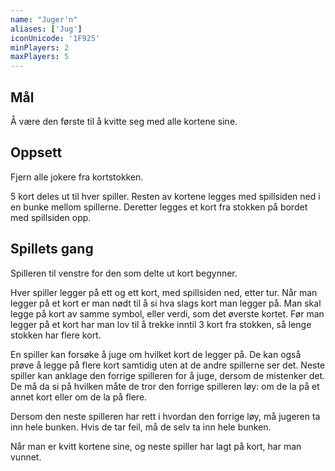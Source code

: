 ```yaml
---
name: "Juger'n"
aliases: ['Jug']
iconUnicode: '1F925'
minPlayers: 2
maxPlayers: 5
---
```

## Mål

Å være den første til å kvitte seg med alle kortene sine.

## Oppsett

Fjern alle jokere fra kortstokken.

5 kort deles ut til hver spiller. Resten av kortene legges med spillsiden ned i en
bunke mellom spillerne. Deretter legges et kort fra stokken på bordet med spillsiden
opp.

## Spillets gang

Spilleren til venstre for den som delte ut kort begynner.

Hver spiller legger på ett og ett kort, med spillsiden ned, etter tur. Når man
legger på et kort er man nødt til å si hva slags kort man legger på. Man skal legge
på kort av samme symbol, eller verdi, som det øverste kortet. Før man legger på et
kort har man lov til å trekke inntil 3 kort fra stokken, så lenge stokken har flere
kort.

En spiller kan forsøke å juge om hvilket kort de legger på. De kan også prøve å
legge på flere kort samtidig uten at de andre spillerne ser det. Neste spiller kan
anklage den forrige spilleren for å juge, dersom de mistenker det. De må da si på
hvilken måte de tror den forrige spilleren løy: om de la på et annet kort eller om
de la på flere.

Dersom den neste spilleren har rett i hvordan den forrige løy, må jugeren ta inn
hele bunken. Hvis de tar feil, må de selv ta inn hele bunken.

Når man er kvitt kortene sine, og neste spiller har lagt på kort, har man vunnet.
